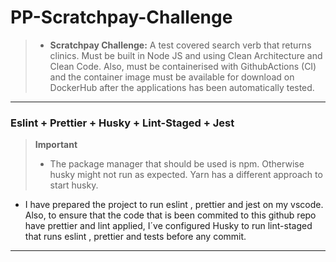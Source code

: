 # PP-Scratchpay-Challenge

> - **Scratchpay Challenge:** A test covered search verb that returns clinics. Must be built in Node JS and using Clean Architecture and Clean Code. Also, must be containerised with GithubActions (CI) and the container image must be available for download on DockerHub after the applications has been automatically tested.

---

### Eslint + Prettier + Husky + Lint-Staged + Jest

> **Important**
>
> - The package manager that should be used is npm.
>   Otherwise husky might not run as expected. Yarn has a different approach to start husky.

- I have prepared the project to run eslint , prettier and jest on my vscode.
  Also, to ensure that the code that is been commited to this github repo have prettier and lint applied, I´ve configured Husky to run lint-staged that runs eslint , prettier and tests before any commit.

---
